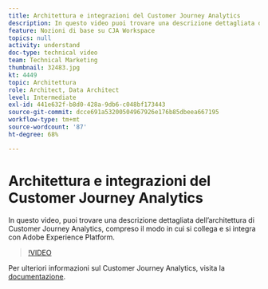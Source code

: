 ```yaml
---
title: Architettura e integrazioni del Customer Journey Analytics
description: In questo video puoi trovare una descrizione dettagliata dell’architettura di Customer Journey Analytics, compreso il modo in cui si collega e si integra con Adobe Experience Platform.
feature: Nozioni di base su CJA Workspace
topics: null
activity: understand
doc-type: technical video
team: Technical Marketing
thumbnail: 32483.jpg
kt: 4449
topic: Architettura
role: Architect, Data Architect
level: Intermediate
exl-id: 441e632f-b8d0-428a-9db6-c048bf173443
source-git-commit: dcce691a53200504967926e176b85dbeea667195
workflow-type: tm+mt
source-wordcount: '87'
ht-degree: 68%

---
```


# Architettura e integrazioni del Customer Journey Analytics

In questo video, puoi trovare una descrizione dettagliata dell’architettura di Customer Journey Analytics, compreso il modo in cui si collega e si integra con Adobe Experience Platform.

>[!VIDEO](https://video.tv.adobe.com/v/32483/?quality=12)

Per ulteriori informazioni sul Customer Journey Analytics, visita la [documentazione](https://docs.adobe.com/content/help/it-IT/analytics-platform/using/cja-landing.html).
